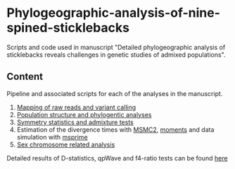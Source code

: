 # Phylogeographic-analysis-of-nine-spined-sticklebacks
Scripts and code used in manuscript "Detailed phylogeographic analysis of sticklebacks reveals challenges in genetic studies of admixed populations".

## Content

Pipeline and associated scripts for each of the analyses in the manuscript.
1) [Mapping of raw reads and variant calling](https://github.com/XueyunF/Phylogeographic-analysis-of-nine-spined-sticklebacks/blob/main/Variant%20calling/variant%20calling%20pipeline) 
2) [Population structure and phylogentic analyses](https://github.com/XueyunF/Phylogeographic-analysis-of-nine-spined-sticklebacks/blob/main/Population%20structure%20and%20phylogenetic%20analyses/Structure%20and%20phylogenetic%20pipeline)
3) [Symmetry statistics and admixture tests](https://github.com/XueyunF/Phylogeographic-analysis-of-nine-spined-sticklebacks/blob/main/Symmetry%20statistics%20and%20admixture%20tests/Analysis%20with%20ADMIXTOOLS%2C%20Dsuite%20and%20RASS)
4) Estimation of the divergence times with [MSMC2](https://github.com/XueyunF/Phylogeographic-analysis-of-nine-spined-sticklebacks/blob/main/Estimation%20of%20the%20divergence%20times%20and%20data%20simulation/MSMC2%20pipeline), [moments](https://github.com/XueyunF/Phylogeographic-analysis-of-nine-spined-sticklebacks/blob/main/Estimation%20of%20the%20divergence%20times%20and%20data%20simulation/Moments%20pipeline) and data simulation with [msprime](https://github.com/XueyunF/Phylogeographic-analysis-of-nine-spined-sticklebacks/blob/main/Estimation%20of%20the%20divergence%20times%20and%20data%20simulation/msprime_script)
5) [Sex chromosome related analysis](https://github.com/XueyunF/Phylogeographic-analysis-of-nine-spined-sticklebacks/blob/main/Sex%20chromosome%20related%20analysis/sex%20chromosome%20sequecing%20coverage)

Detailed results of D-statistics, qpWave and f4-ratio tests can be found [here](https://github.com/XueyunF/Phylogeographic-analysis-of-nine-spined-sticklebacks/tree/main/Symmetry%20statistics%20and%20admixture%20tests)
